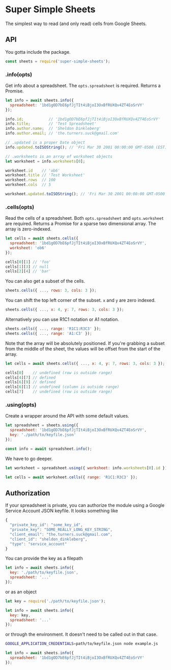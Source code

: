 # Super Simple Sheets

The simplest way to read (and only read) cells from Google Sheets.

## API

You gotta include the package.

```javascript
const sheets = require('super-simple-sheets');
```

### .info(opts)

Get info about a spreadsheet. The `opts.spreadsheet` is required. Returns a Promise.

```javascript
let info = await sheets.info({
  spreadsheet: '1bd1gOD7bE6pfJjTIt4iBjoI3OxBfRUXQv4ZT4EoSrVY'
});

info.id;           // '1bd1gOD7bE6pfJjTIt4iBjoI3OxBfRUXQv4ZT4EoSrVY'
info.title;        // 'Test Spreadsheet'
info.author.name;  // 'Sheldon Dinkleberg'
info.author.email; // 'the.turners.suck@gmail.com'

// .updated is a proper Date object
info.updated.toISOString(); // 'Fri Mar 30 2001 00:00:00 GMT-0500 (EST)'

// .worksheets is an array of worksheet objects
let worksheet = info.worksheets[0];

worksheet.id    // 'ob6'
worksheet.title // 'Test Worksheet'
worksheet.rows  // 100
worksheet.cols  // 5

worksheet.updated.toISOString(); // 'Fri Mar 30 2001 00:00:00 GMT-0500 (EST)'
```

### .cells(opts)

Read the cells of a spreadsheet. Both `opts.spreadsheet` and `opts.worksheet` are required. Returns a Promise for a sparse two dimensional array. The array is zero-indexed.

```javascript
let cells = await sheets.cells({
  spreadsheet: '1bd1gOD7bE6pfJjTIt4iBjoI3OxBfRUXQv4ZT4EoSrVY',
  worksheet: 'ob6'
});

cells[0][1] // 'foo'
cells[1][3] // null
cells[2][4] // 'bar'
```

You can also get a subset of the cells.

```javascript
sheets.cells({ ..., rows: 3, cols: 3 });
```

You can shift the top left corner of the subset. `x` and `y` are zero indexed.

```javascript
sheets.cells({ ..., x: 4, y: 7, rows: 3, cols: 3 });
```

Alternatively you can use R1C1 notation or A1 notation.

```javascript
sheets.cells({ ..., range: 'R1C1:R3C3' });
sheets.cells({ ..., range: 'A1:C3' });
```

Note that the array will be absolutely positioned. If you're grabbing a subset from the middle of the sheet, the values will be offset from the start of the array.

```javascript
let cells = await sheets.cells({ ..., x: 4, y: 7, rows: 3, cols: 3 });

cells[0]    // undefined (row is outside range)
cells[4][7] // defined
cells[6][9] // defined
cells[6][1] // undefined (column is outside range)
cells[7]    // undefined (row is outside range)
```

### .using(opts)

Create a wrapper around the API with some default values.

```javascript
let spreadsheet = sheets.using({
  spreadsheet: '1bd1gOD7bE6pfJjTIt4iBjoI3OxBfRUXQv4ZT4EoSrVY',
  key: './path/to/keyfile.json'
});

const info = await spreadsheet.info();
```

We have to go deeper.

```javascript
let worksheet = spreadsheet.using({ worksheet: info.worksheets[0].id });

let cells = await worksheet.cells({ range: 'R1C1:R3C3' });
```

## Authorization

If your spreadsheet is private, you can authorize the module using a Google Service Account JSON keyfile. It looks something like

```javascript
{
  "private_key_id": "some_key_id",
  "private_key": "SOME_REALLY_LONG_KEY_STRING",
  "client_email": "the.turners.suck@gmail.com",
  "client_id": "sheldon_dinkleberg",
  "type": "service_account"
}
```

You can provide the key as a filepath

```javascript
let info = await sheets.info({
  key: './path/to/keyfile.json',
  spreadsheet: '...'
});
```

or as an object

```javascript
let key = require('./path/to/keyfile.json');

let info = await sheets.info({
  key: key,
  spreadsheet: '...'
});
```

or through the environment. It doesn't need to be called out in that case.

```bash
GOOGLE_APPLICATION_CREDENTIALS=path/to/keyfile.json node example.js
```

```javascript
let info = await sheets.info({
  spreadsheet: '1bd1gOD7bE6pfJjTIt4iBjoI3OxBfRUXQv4ZT4EoSrVY'
});
```
